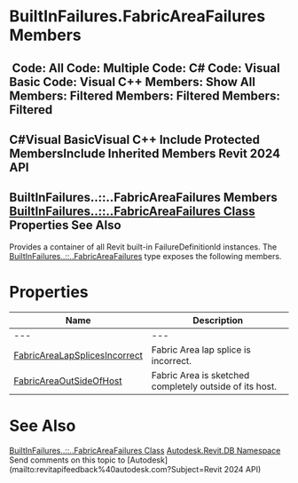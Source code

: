 # BuiltInFailures.FabricAreaFailures Members

﻿
 Code: All Code: Multiple Code: C# Code: Visual Basic Code: Visual C++  Members: Show All Members: Filtered Members: Filtered Members: Filtered   
---  
C#Visual BasicVisual C++
Include Protected MembersInclude Inherited Members
Revit 2024 API  
---  
BuiltInFailures..::..FabricAreaFailures Members  
[BuiltInFailures..::..FabricAreaFailures Class](5f812624-6bf0-37fc-971a-421ca56a151d.md "BuiltInFailures.FabricAreaFailures Class") Properties See Also  
---  
Provides a container of all Revit built-in FailureDefinitionId instances.
The [BuiltInFailures..::..FabricAreaFailures](5f812624-6bf0-37fc-971a-421ca56a151d.md "BuiltInFailures.FabricAreaFailures Class") type exposes the following members.
# Properties
| Name | Description |
| --- | --- |
| --- | --- | --- |
| [FabricAreaLapSplicesIncorrect](3b3fa530-b0c4-cc72-a10d-69b236e8781c.md "FabricAreaLapSplicesIncorrect Property") | Fabric Area lap splice is incorrect. |
| [FabricAreaOutSideOfHost](4f206339-8497-4271-a697-e79ca96b7650.md "FabricAreaOutSideOfHost Property") | Fabric Area is sketched completely outside of its host. |

# See Also
[BuiltInFailures..::..FabricAreaFailures Class](5f812624-6bf0-37fc-971a-421ca56a151d.md "BuiltInFailures.FabricAreaFailures Class")
[Autodesk.Revit.DB Namespace](87546ba7-461b-c646-cbb1-2cb8f5bff8b2.md "Autodesk.Revit.DB Namespace")
Send comments on this topic to [Autodesk](mailto:revitapifeedback%40autodesk.com?Subject=Revit 2024 API)